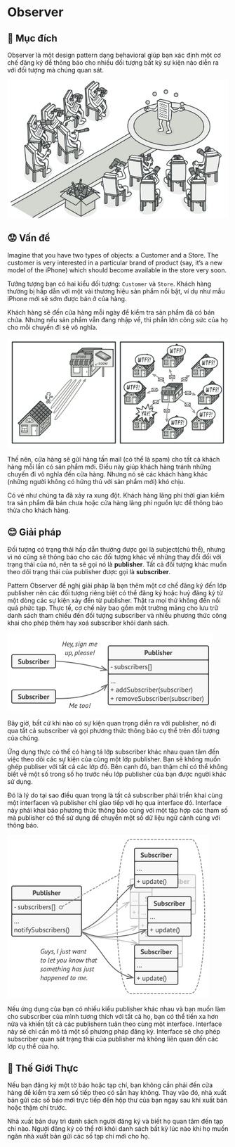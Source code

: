 # Observer

## 📜 Mục đích

Observer là một design pattern dạng behavioral giúp bạn xác định một cơ chế đăng ký để thông báo cho nhiều đối tượng bất kỳ sự kiện nào diễn ra với đối tượng mà chúng quan sát.

![intent](./assets/intent.png)

## 😟 Vấn đề
Imagine that you have two types of objects: a Customer and a Store. The customer is very interested in a particular brand of product (say, it’s a new model of the iPhone) which should become available in the store very soon.

Tưởng tượng bạn có hai kiểu đối tượng: `Customer` và `Store`. Khách hàng thường bị hấp dẫn với một vài thương hiệu sản phẩm nổi bật, ví dụ như mẫu iPhone mới sẽ sớm được bán ở của hàng.

Khách hàng sẽ đến cửa hàng mỗi ngày để kiểm tra sản phẩm đã có bán chứa. Nhưng nếu sản phẩm vẫn đang nhập về, thì phần lớn công sức của họ cho mỗi chuyến đi sẽ vô nghĩa.

![problem](./assets/problem.png)

Thế nên, cửa hàng sẽ gửi hàng tấn mail (có thể là spam) cho tất cả khách hàng mỗi lần có sản phẩm mới. Điều này giúp khách hàng tránh những chuyến đi vô nghĩa đến cửa hàng. Nhưng nó sẽ các khách hàng khác (những người không có hứng thú với sản phẩm mới) khó chịu.

Có vẻ như chúng ta đã xảy ra xung đột. Khách hàng lãng phí thời gian kiểm tra sản phẩm đã bán chưa hoặc cửa hàng lãng phí nguồn lực để thông báo thừa cho khách hàng.

## 😊 Giải pháp

Đối tượng có trạng thái hấp dẫn thường được gọi là subject(chủ thể), nhưng vì nó cũng sẽ thông báo cho các đối tượng khác về những thay đổi đối với trạng thái của nó, nên ta sẽ gọi nó là **publisher**. Tất cả đối tượng khác muốn theo dõi trạng thái của publisher được gọi là **subscriber**.

Pattern Observer đề nghị giải pháp là bạn thêm một cơ chế đăng ký đến lớp publisher nên các đối tượng riêng biệt có thể đăng ký hoặc huỷ đăng ký từ một dòng các sự kiện xảy đến từ publisher. Thật ra mọi thứ không đến nổi quá phức tạp. Thực tế, cơ chế này bao gồm một trường mảng cho lưu trữ danh sách tham chiếu đến đối tượng subscriber và nhiều phương thức công khai cho phép thêm hay xoá subscriber khỏi danh sách.

![solution1](./assets/solution1.png)

Bây giờ, bất cứ khi nào có sự kiện quan trọng diễn ra với publisher, nó đi qua tất cả subscriber và gọi phương thức thông báo cụ thể trên đối tượng của chúng.

Ứng dụng thực có thể có hàng tá lớp subscriber khác nhau quan tâm đến việc theo dõi các sự kiện của cùng một lớp publisher. Bạn sẽ không muốn ghép publiser với tất cả các lớp đó. Bên cạnh đó, bạn thậm chí có thể không biết về một số trong số họ trước nếu lớp publisher của bạn được người khác sử dụng. 

Đó là lý do tại sao điều quan trọng là tất cả subscriber phải triển khai cùng một interfacen và publisher chỉ giao tiếp với họ qua interface đó. Interface này phải khai báo phương thức thông báo cùng với một tập hợp các tham số mà publisher có thể sử dụng để chuyển một số dữ liệu ngữ cảnh cùng với thông báo.

![solution2](./assets/solution2.png)

Nếu ứng dụng của bạn có nhiều kiểu publisher khác nhau và bạn muốn làm cho subscriber của mình tương thích với tất cả họ, bạn có thể tiến xa hơn nữa và khiến tất cả các publishern tuân theo cùng một interface. Interface này sẽ chỉ cần mô tả một số phương pháp đăng ký. Interface sẽ cho phép subscriber quan sát trạng thái của publisher mà không liên quan đến các lớp cụ thể của họ.

## 🚗 Thế Giới Thực

Nếu bạn đăng ký một tờ báo hoặc tạp chí, bạn không cần phải đến cửa hàng để kiểm tra xem số tiếp theo có sẵn hay không. Thay vào đó, nhà xuất bản gửi các số báo mới trực tiếp đến hộp thư của bạn ngay sau khi xuất bản hoặc thậm chí trước.

Nhà xuất bản duy trì danh sách người đăng ký và biết họ quan tâm đến tạp chí nào. Người đăng ký có thể rời khỏi danh sách bất kỳ lúc nào khi họ muốn ngăn nhà xuất bản gửi các số tạp chí mới cho họ.